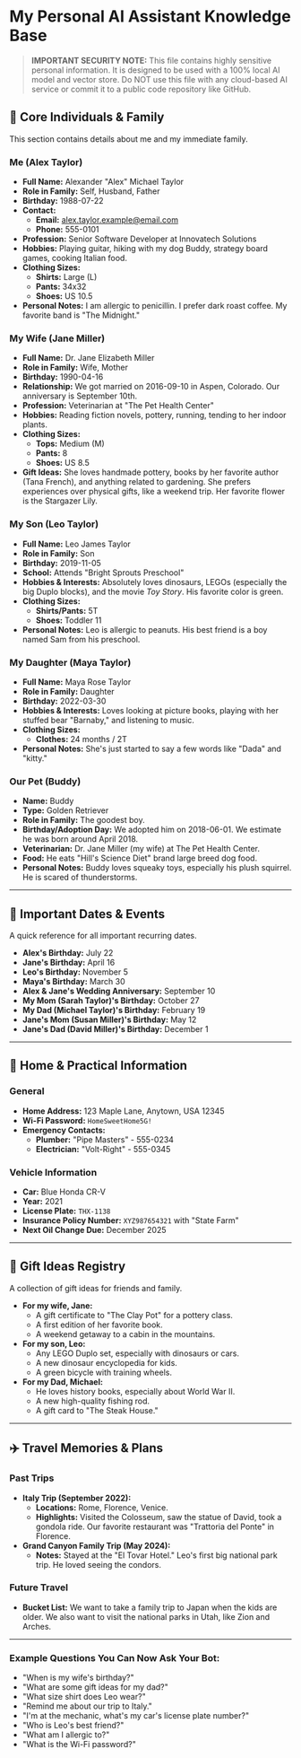 # My Personal AI Assistant Knowledge Base

> **IMPORTANT SECURITY NOTE:** This file contains highly sensitive personal information. It is designed to be used with a 100% local AI model and vector store. Do NOT use this file with any cloud-based AI service or commit it to a public code repository like GitHub.

## 👤 Core Individuals & Family

This section contains details about me and my immediate family.

### Me (Alex Taylor)
- **Full Name:** Alexander "Alex" Michael Taylor
- **Role in Family:** Self, Husband, Father
- **Birthday:** 1988-07-22
- **Contact:**
  - **Email:** alex.taylor.example@email.com
  - **Phone:** 555-0101
- **Profession:** Senior Software Developer at Innovatech Solutions
- **Hobbies:** Playing guitar, hiking with my dog Buddy, strategy board games, cooking Italian food.
- **Clothing Sizes:**
  - **Shirts:** Large (L)
  - **Pants:** 34x32
  - **Shoes:** US 10.5
- **Personal Notes:** I am allergic to penicillin. I prefer dark roast coffee. My favorite band is "The Midnight."

### My Wife (Jane Miller)
- **Full Name:** Dr. Jane Elizabeth Miller
- **Role in Family:** Wife, Mother
- **Birthday:** 1990-04-16
- **Relationship:** We got married on 2016-09-10 in Aspen, Colorado. Our anniversary is September 10th.
- **Profession:** Veterinarian at "The Pet Health Center"
- **Hobbies:** Reading fiction novels, pottery, running, tending to her indoor plants.
- **Clothing Sizes:**
  - **Tops:** Medium (M)
  - **Pants:** 8
  - **Shoes:** US 8.5
- **Gift Ideas:** She loves handmade pottery, books by her favorite author (Tana French), and anything related to gardening. She prefers experiences over physical gifts, like a weekend trip. Her favorite flower is the Stargazer Lily.

### My Son (Leo Taylor)
- **Full Name:** Leo James Taylor
- **Role in Family:** Son
- **Birthday:** 2019-11-05
- **School:** Attends "Bright Sprouts Preschool"
- **Hobbies & Interests:** Absolutely loves dinosaurs, LEGOs (especially the big Duplo blocks), and the movie *Toy Story*. His favorite color is green.
- **Clothing Sizes:**
  - **Shirts/Pants:** 5T
  - **Shoes:** Toddler 11
- **Personal Notes:** Leo is allergic to peanuts. His best friend is a boy named Sam from his preschool.

### My Daughter (Maya Taylor)
- **Full Name:** Maya Rose Taylor
- **Role in Family:** Daughter
- **Birthday:** 2022-03-30
- **Hobbies & Interests:** Loves looking at picture books, playing with her stuffed bear "Barnaby," and listening to music.
- **Clothing Sizes:**
  - **Clothes:** 24 months / 2T
- **Personal Notes:** She's just started to say a few words like "Dada" and "kitty."

### Our Pet (Buddy)
- **Name:** Buddy
- **Type:** Golden Retriever
- **Role in Family:** The goodest boy.
- **Birthday/Adoption Day:** We adopted him on 2018-06-01. We estimate he was born around April 2018.
- **Veterinarian:** Dr. Jane Miller (my wife) at The Pet Health Center.
- **Food:** He eats "Hill's Science Diet" brand large breed dog food.
- **Personal Notes:** Buddy loves squeaky toys, especially his plush squirrel. He is scared of thunderstorms.

---

## 📅 Important Dates & Events

A quick reference for all important recurring dates.

- **Alex's Birthday:** July 22
- **Jane's Birthday:** April 16
- **Leo's Birthday:** November 5
- **Maya's Birthday:** March 30
- **Alex & Jane's Wedding Anniversary:** September 10
- **My Mom (Sarah Taylor)'s Birthday:** October 27
- **My Dad (Michael Taylor)'s Birthday:** February 19
- **Jane's Mom (Susan Miller)'s Birthday:** May 12
- **Jane's Dad (David Miller)'s Birthday:** December 1

---

## 🏡 Home & Practical Information

### General
- **Home Address:** 123 Maple Lane, Anytown, USA 12345
- **Wi-Fi Password:** `HomeSweetHome5G!`
- **Emergency Contacts:**
  - **Plumber:** "Pipe Masters" - 555-0234
  - **Electrician:** "Volt-Right" - 555-0345

### Vehicle Information
- **Car:** Blue Honda CR-V
- **Year:** 2021
- **License Plate:** `THX-1138`
- **Insurance Policy Number:** `XYZ987654321` with "State Farm"
- **Next Oil Change Due:** December 2025

---

## 🎁 Gift Ideas Registry

A collection of gift ideas for friends and family.

- **For my wife, Jane:**
  - A gift certificate to "The Clay Pot" for a pottery class.
  - A first edition of her favorite book.
  - A weekend getaway to a cabin in the mountains.
- **For my son, Leo:**
  - Any LEGO Duplo set, especially with dinosaurs or cars.
  - A new dinosaur encyclopedia for kids.
  - A green bicycle with training wheels.
- **For my Dad, Michael:**
  - He loves history books, especially about World War II.
  - A new high-quality fishing rod.
  - A gift card to "The Steak House."

---

## ✈️ Travel Memories & Plans

### Past Trips
- **Italy Trip (September 2022):**
  - **Locations:** Rome, Florence, Venice.
  - **Highlights:** Visited the Colosseum, saw the statue of David, took a gondola ride. Our favorite restaurant was "Trattoria del Ponte" in Florence.
- **Grand Canyon Family Trip (May 2024):**
  - **Notes:** Stayed at the "El Tovar Hotel." Leo's first big national park trip. He loved seeing the condors.

### Future Travel
- **Bucket List:** We want to take a family trip to Japan when the kids are older. We also want to visit the national parks in Utah, like Zion and Arches.

---

### Example Questions You Can Now Ask Your Bot:

*   "When is my wife's birthday?"
*   "What are some gift ideas for my dad?"
*   "What size shirt does Leo wear?"
*   "Remind me about our trip to Italy."
*   "I'm at the mechanic, what's my car's license plate number?"
*   "Who is Leo's best friend?"
*   "What am I allergic to?"
*   "What is the Wi-Fi password?"